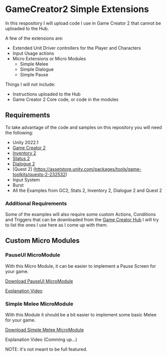 # GameCreator2 Simple Extensions
In this respository I will upload code I use in Game Creator 2 that cannot be uploaded to the Hub.

A few of the extensions are:
- Extended Unit Driver controllers for the Player and Characters
- Input Usage actions
- Micro Extensions or Micro Modules
  - Simple Melee
  - Simple Dialogue
  - Simple Pause

Things I will not include:
- Instructions uploaded to the Hub
- Game Creator 2 Core code, or code in the modules

## Requirements
To take advantage of the code and samples on this repository you will need the following:
- Unity 2022.1
- [Game Creator 2](https://assetstore.unity.com/packages/tools/game-toolkits/game-creator-2-203069)
- [Inventory 2](https://assetstore.unity.com/packages/tools/utilities/inventory-2-208668)
- [Status 2](https://assetstore.unity.com/packages/tools/utilities/stats-2-206959)
- [Dialogue 2](https://assetstore.unity.com/packages/tools/gui/dialogue-2-218635)
- [Quest 2] (https://assetstore.unity.com/packages/tools/game-toolkits/quests-2-232532)
- Input System
- Burst
- All the Examples from GC2, Stats 2, Inventory 2, Dialogue 2 and Quest 2

### Additional Requirements
Some of the examples will also require some custom Actions, Conditions and Triggers that can be downloaded from the [Game Creator Hub](https://gamecreator.io/hub)
I will try to list the ones I use here as I come up with them.

## Custom Micro Modules

### PauseUI MicroModule
With this Micro Module, it can be easier to implement a Pause Screen for your game.

[Download PauseUI MicroModule](https://github.com/damvcoool/GameCreator2Samples/blob/main/UnityPackages/PauseUI_MicroModule-v0.1.5.unitypackage?raw=true)

[Explanation Video](https://youtu.be/_E91aJAcsC8)

### Simple Melee MicroModule
With this Module it should be a bit easier to implement some basic Melee for your game.

[Download Simple Melee MicroModule](https://github.com/damvcoool/GameCreator2Samples/tree/main/UnityPackages/SimpleMelee_MicroModule-v0.0.8.unitypackage?raw=true)

Explanation Video (Comming up...)

NOTE: it's not meant to be full featured.
